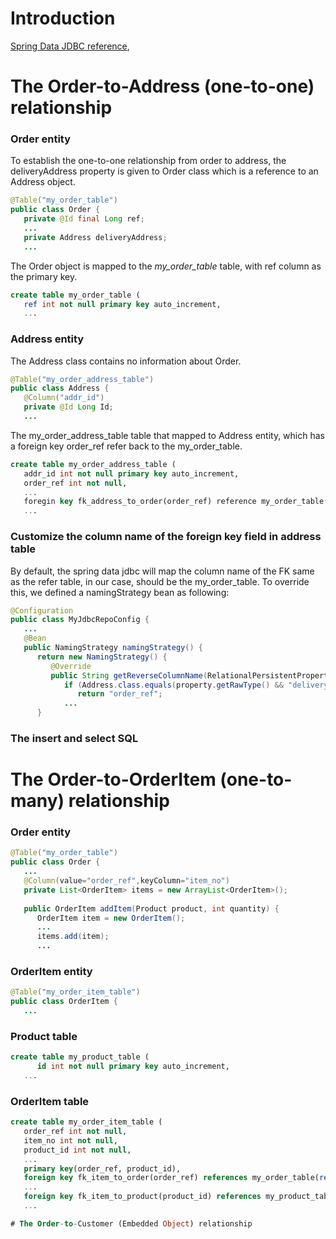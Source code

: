 # Introduction

[Spring Data JDBC reference](https://docs.spring.io/spring-data/jdbc/docs/1.0.8.RELEASE/reference/html/#jdbc.entity-persistence.types),

# The Order-to-Address (one-to-one) relationship

### Order entity
 
To establish the one-to-one relationship from order to address, the deliveryAddress property is given to Order class which is a reference to an Address object.

```Java
@Table("my_order_table")
public class Order {
   private @Id final Long ref;
   ...
   private Address deliveryAddress;
   ...  
```

The Order object is mapped to the *my_order_table* table, with ref column as the primary key.
```sql
create table my_order_table (
   ref int not null primary key auto_increment,
   ...
```

### Address entity

The Address class contains no information about Order.
```Java
@Table("my_order_address_table")
public class Address {
   @Column("addr_id")
   private @Id Long Id;
   ...
```

The my_order_address_table table that mapped to Address entity, which has a foreign key order_ref refer back to the my_order_table.
```sql
create table my_order_address_table (
   addr_id int not null primary key auto_increment,
   order_ref int not null,
   ...
   foregin key fk_address_to_order(order_ref) reference my_order_table(ref)
   ...
```

### Customize the column name of the foreign key field in address table

By default, the spring data jdbc will map the column name of the FK same as the refer table, in our case, should be the my_order_table. To override this, we defined a namingStrategy bean as following:

```java
@Configuration
public class MyJdbcRepoConfig {
   ...
   @Bean
   public NamingStrategy namingStrategy() {
      return new NamingStrategy() {
         @Override
         public String getReverseColumnName(RelationalPersistentProperty property) {
            if (Address.class.equals(property.getRawType() && "deliveryAddress".equals(property.getName())) {
               return "order_ref";
            ...
      }
```

### The insert and select SQL

# The Order-to-OrderItem (one-to-many) relationship

### Order entity

```Java
@Table("my_order_table")
public class Order {
   ...
   @Column(value="order_ref",keyColumn="item_no")
   private List<OrderItem> items = new ArrayList<OrderItem>();
   
   public OrderItem addItem(Product product, int quantity) {
      OrderItem item = new OrderItem();
      ...
      items.add(item);
      ...
```

### OrderItem entity

```Java
@Table("my_order_item_table")
public class OrderItem {
   ...
```

### Product table
```sql
create table my_product_table (
	  id int not null primary key auto_increment,
   ...
```

### OrderItem table
```sql
create table my_order_item_table (
   order_ref int not null,
   item_no int not null,
   product_id int not null,
   ...
   primary key(order_ref, product_id),
   foreign key fk_item_to_order(order_ref) references my_order_table(ref)
   ...
   foreign key fk_item_to_product(product_id) references my_product_table(id)
   ...

# The Order-to-Customer (Embedded Object) relationship
